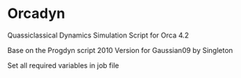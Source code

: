 # Orcadyn
 Quassiclassical Dynamics Simulation Script for Orca 4.2
 
 Base on the Progdyn script 2010 Version for Gaussian09 by Singleton
 
 Set all required variables in job file
